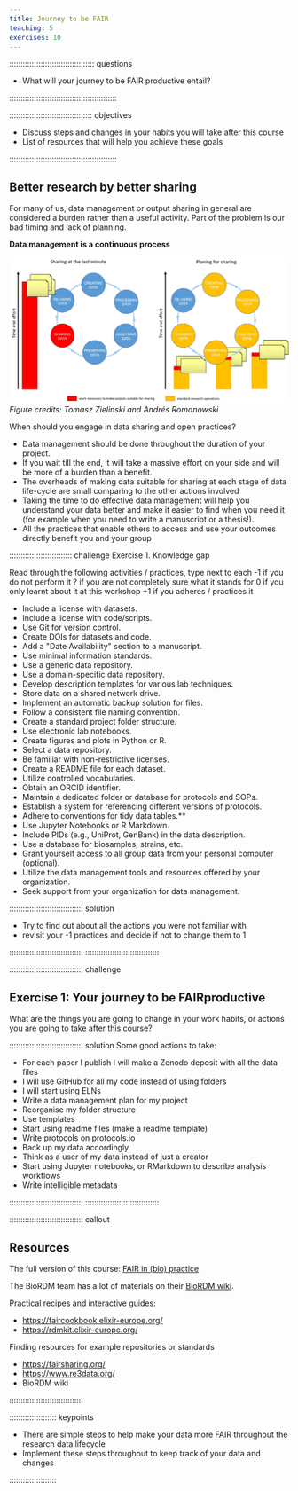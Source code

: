 ```yaml
---
title: Journey to be FAIR
teaching: 5
exercises: 10
---
```


:::::::::::::::::::::::::::::::::::::: questions 

- What will your journey to be FAIR productive entail?

::::::::::::::::::::::::::::::::::::::::::::::::


::::::::::::::::::::::::::::::::::::: objectives

- Discuss steps and changes in your habits you will take after this course
- List of resources that will help you achieve these goals

::::::::::::::::::::::::::::::::::::::::::::::::



## Better research by better sharing

For many of us, data management or output sharing in general
are considered a burden rather than a useful activity. Part of the problem
is our bad timing and lack of planning.

**Data management is a continuous process**

![Figure 5.2. Sharing as part of the workflow](./fig/01-sharing_as_part_of_workflow.jpg)
*Figure credits: Tomasz Zielinski and Andrés Romanowski*

When should you engage in data sharing and open practices?

* Data management should be done throughout the duration of your project.
* If you wait till the end, it will take a massive effort on your side and will be more of a burden than a benefit.
* The overheads of making data suitable for sharing at each stage of data life-cycle are small comparing to the other actions involved
* Taking the time to do effective data management will help you understand your data better and make it easier to find when you need it (for example when you need to write a manuscript or a thesis!).
* All the practices that enable others to access and use your outcomes directly
benefit you and your group



:::::::::::::::::::::::::::: challenge
Exercise 1. Knowledge gap

Read through the following activities / practices, type next to each
-1 if you do not perform it
? if you are not completely sure what it stands for
0 if you only learnt about it at this workshop
+1 if you adheres / practices it


* Include a license with datasets.
* Include a license with code/scripts.
* Use Git for version control.
* Create DOIs for datasets and code.
* Add a "Date Availability" section to a manuscript.
* Use minimal information standards.
* Use a generic data repository. 
* Use a domain-specific data repository.
* Develop description templates for various lab techniques.
* Store data on a shared network drive.
* Implement an automatic backup solution for files.
* Follow a consistent file naming convention.
* Create a standard project folder structure.
* Use electronic lab notebooks.
* Create figures and plots in Python or R.
* Select a data repository.
* Be familiar with non-restrictive licenses.
* Create a README file for each dataset.
* Utilize controlled vocabularies.
* Obtain an ORCID identifier.
* Maintain a dedicated folder or database for protocols and SOPs.
* Establish a system for referencing different versions of protocols.
* Adhere to conventions for tidy data tables.**
* Use Jupyter Notebooks or R Markdown.
* Include PIDs (e.g., UniProt, GenBank) in the data description.
* Use a database for biosamples, strains, etc.
* Grant yourself access to all group data from your personal computer (optional).
* Utilize the data management tools and resources offered by your organization.
* Seek support from your organization for data management.



::::::::::::::::::::::::::::::::: solution

* Try to find out about all the actions you were not familiar with
* revisit your -1 practices and decide if not to change them to 1

:::::::::::::::::::::::::::::::::
:::::::::::::::::::::::::::::::::


::::::::::::::::::::::::::::::::: challenge
## Exercise 1: Your journey to be FAIRproductive

What are the things you are going to change in your work habits, or actions you are going to take after this course?

::::::::::::::::::::::::::::::::: solution
Some good actions to take:

*  For each paper I publish I will make a Zenodo deposit with all the data files
*  I will use GitHub for all my code instead of using folders
*  I will start using ELNs
*  Write a data management plan for my project
*  Reorganise my folder structure
*  Use templates
*  Start using readme files (make a readme template)
*  Write protocols on protocols.io
*  Back up my data accordingly
*  Think as a user of my data instead of just a creator
*  Start using Jupyter notebooks, or RMarkdown to describe analysis workflows
*  Write intelligible metadata 

:::::::::::::::::::::::::::::::::
:::::::::::::::::::::::::::::::::


::::::::::::::::::::::::::::::::: callout

## Resources

The full version of this course: [FAIR in (bio) practice](https://carpentries-incubator.github.io/fair-bio-practice/)

The BioRDM team has a lot of materials on their [BioRDM wiki](https://www.wiki.ed.ac.uk/display/RDMS/).
 
Practical recipes and interactive guides:

* https://faircookbook.elixir-europe.org/
* https://rdmkit.elixir-europe.org/

Finding resources for example repositories or standards

* https://fairsharing.org/
* https://www.re3data.org/
* BioRDM wiki


:::::::::::::::::::::::::::::::::


::::::::::::::::::::: keypoints

- There are simple steps to help make your data more FAIR throughout the research data lifecycle
- Implement these steps throughout to keep track of your data and changes

::::::::::::::::::::: 
